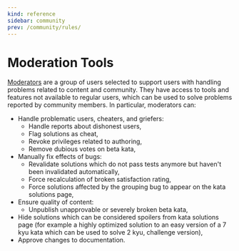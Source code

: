 ```yaml
---
kind: reference
sidebar: community
prev: /community/rules/
---
```


# Moderation Tools

[Moderators](/community/moderation/#moderators) are a group of users selected to support users with handling problems related to content and community. They have access to tools and features not available to regular users, which can be used to solve problems reported by community members. In particular, moderators can:

- Handle problematic users, cheaters, and griefers:
  - Handle reports about dishonest users,
  - Flag solutions as cheat,
  - Revoke privileges related to authoring,
  - Remove dubious votes on beta kata,
- Manually fix effects of bugs:
  - Revalidate solutions which do not pass tests anymore but haven't been invalidated automatically,
  - Force recalculation of broken satisfaction rating,
  - Force solutions affected by the grouping bug to appear on the kata solutions page,
- Ensure quality of content:
  - Unpublish unapprovable or severely broken beta kata,
- Hide solutions which can be considered spoilers from kata solutions page (for example a highly optimized solution to an easy version of a 7 kyu kata which can be used to solve 2 kyu, challenge version),
- Approve changes to documentation.
